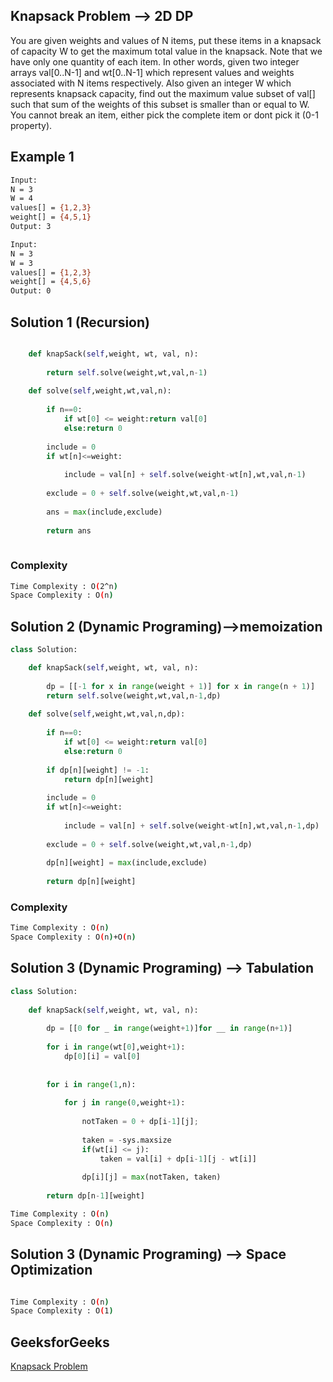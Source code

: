 ## Knapsack Problem  --> 2D DP
You are given weights and values of N items, put these items in a knapsack of capacity W to get the maximum total value in the knapsack. Note that we have only one quantity of each item.
In other words, given two integer arrays val[0..N-1] and wt[0..N-1] which represent values and weights associated with N items respectively. Also given an integer W which represents knapsack capacity, find out the maximum value subset of val[] such that sum of the weights of this subset is smaller than or equal to W. You cannot break an item, either pick the complete item or dont pick it (0-1 property).
## Example 1


```bash
Input:
N = 3
W = 4
values[] = {1,2,3}
weight[] = {4,5,1}
Output: 3

Input:
N = 3
W = 3
values[] = {1,2,3}
weight[] = {4,5,6}
Output: 0

```

## Solution 1 (Recursion)

```Python

    def knapSack(self,weight, wt, val, n):
        
        return self.solve(weight,wt,val,n-1)
            
    def solve(self,weight,wt,val,n):
        
        if n==0:
            if wt[0] <= weight:return val[0]
            else:return 0
            
        include = 0    
        if wt[n]<=weight:
            
            include = val[n] + self.solve(weight-wt[n],wt,val,n-1)
            
        exclude = 0 + self.solve(weight,wt,val,n-1)
        
        ans = max(include,exclude)
        
        return ans
        
```
### Complexity
 
```bash
Time Complexity : O(2^n)
Space Complexity : O(n)
```
## Solution 2 (Dynamic Programing)-->memoization

```Python
class Solution:

    def knapSack(self,weight, wt, val, n):
        
        dp = [[-1 for x in range(weight + 1)] for x in range(n + 1)]
        return self.solve(weight,wt,val,n-1,dp)
            
    def solve(self,weight,wt,val,n,dp):
        
        if n==0:
            if wt[0] <= weight:return val[0]
            else:return 0
            
        if dp[n][weight] != -1:
            return dp[n][weight]
            
        include = 0    
        if wt[n]<=weight:
            
            include = val[n] + self.solve(weight-wt[n],wt,val,n-1,dp)
            
        exclude = 0 + self.solve(weight,wt,val,n-1,dp)
        
        dp[n][weight] = max(include,exclude)
        
        return dp[n][weight]
```
### Complexity
 
```bash
Time Complexity : O(n)
Space Complexity : O(n)+O(n)
```
## Solution 3 (Dynamic Programing) --> Tabulation
```Python
class Solution:
    
    def knapSack(self,weight, wt, val, n):
        
        dp = [[0 for _ in range(weight+1)]for __ in range(n+1)]
        
        for i in range(wt[0],weight+1):
            dp[0][i] = val[0]
    
    
        for i in range(1,n):
    
            for j in range(0,weight+1):
            
                notTaken = 0 + dp[i-1][j];
            
                taken = -sys.maxsize
                if(wt[i] <= j):
                    taken = val[i] + dp[i-1][j - wt[i]]
                
                dp[i][j] = max(notTaken, taken)
      
        return dp[n-1][weight]

```
```bash
Time Complexity : O(n)
Space Complexity : O(n)
```
## Solution 3 (Dynamic Programing) --> Space Optimization
```Python


```
```bash
Time Complexity : O(n)
Space Complexity : O(1)
```
## GeeksforGeeks
[Knapsack Problem](https://practice.geeksforgeeks.org/problems/0-1-knapsack-problem0945/1)
